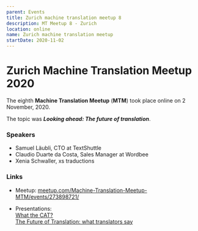 ```yaml
---
parent: Events
title: Zurich machine translation meetup 8
description: MT Meetup 8 - Zurich
location: online
name: Zurich machine translation meetup
startDate: 2020-11-02
---
```


# Zurich Machine Translation Meetup 2020

The eighth **Machine Translation Meetup** (**MTM**) took place online on 2 November, 2020.

The topic was ***Looking ahead: The future of translation***.

### Speakers

- Samuel Läubli, CTO at TextShuttle
- Claudio Duarte da Costa, Sales Manager at Wordbee
- Xenia Schwaller, xs traductions

### Links

- Meetup: [meetup.com/Machine-Translation-Meetup-MTM/events/273898721/](https://www.meetup.com/Machine-Translation-Meetup-MTM/events/273898721/)

- Presentations: <br>[What the CAT?](https://drive.google.com/file/d/1vESOFVQuuCyE758eIOCu8cwuY1Ua0RAI/view) <br>[The Future of
Translation: what translators say](https://drive.google.com/file/d/1bu6ugzBoq003cDaPSaMlF8o_-eUcZC5K/view)

